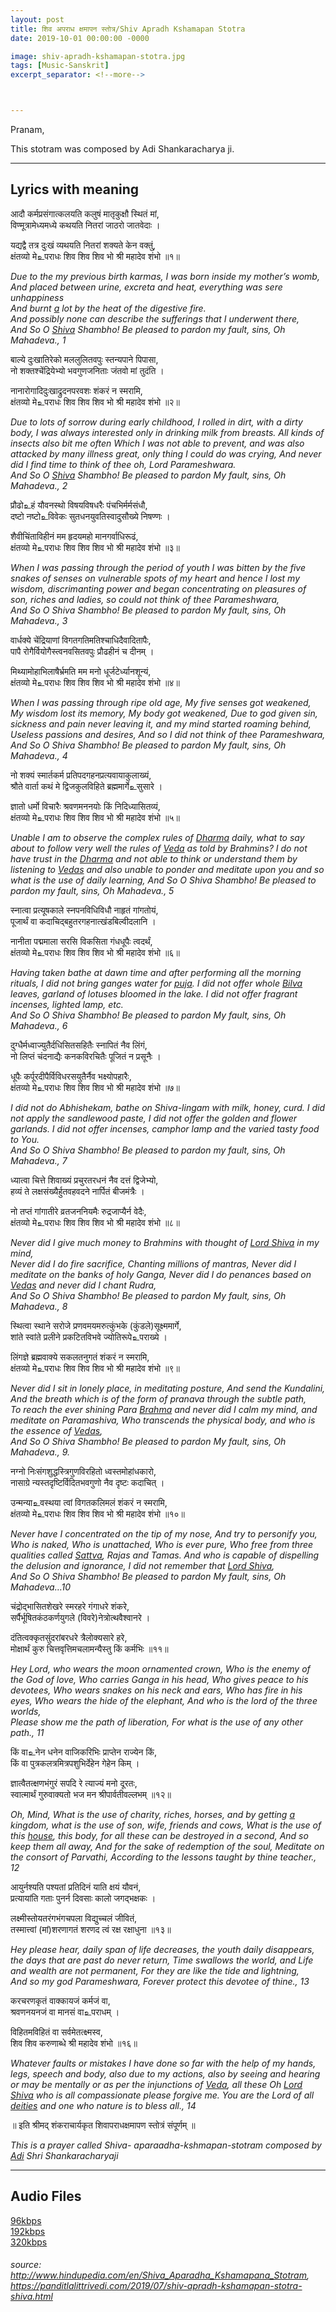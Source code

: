 ```yaml
---
layout: post
title: शिव अपराध क्षमापन स्तोत्र/Shiv Apradh Kshamapan Stotra 
date: 2019-10-01 00:00:00 -0000

image: shiv-apradh-kshamapan-stotra.jpg
tags: [Music-Sanskrit]
excerpt_separator: <!--more-->



---
```

<!--more-->
<p>Pranam,</p>
<p>This stotram was composed by Adi Shankaracharya ji.</p>
<hr>
<!--more-->

<h2 id="lyrics-with-meaning">Lyrics with meaning</h2>
<p>आदौ कर्मप्रसंगात्कलयति कलुषं मातृकुक्षौ स्थितं मां,<br>
विण्मूत्रामेध्यमध्ये कथयति नितरां जाठरो जातवेदाः ।</p>
<p>यद्यद्वै तत्र दुःखं व्यथयति नितरां शक्यते केन वक्तुं,<br>
क्षंतव्यो मे‌உपराधः शिव शिव शिव भो श्री महादेव शंभो ॥१॥</p>
<p><em>Due to the my previous birth karmas, I was born inside my mother’s womb,<br>
And placed between urine, excreta and heat, everything was sere unhappiness<br>
And burnt  <a href="http://www.hindupedia.com/en/A" title="A">a</a>  lot by the heat of the digestive fire.<br>
And possibly none can describe the sufferings that I underwent there,<br>
And So O  <a href="http://www.hindupedia.com/en/Shiva" title="Shiva">Shiva</a>  Shambho! Be pleased to pardon my fault, sins, Oh Mahadeva., 1</em></p>
<p>बाल्ये दुःखातिरेको मललुलितवपुः स्तन्यपाने पिपासा,<br>
नो शक्तश्चेंद्रियेभ्यो भवगुणजनिताः जंतवो मां तुदंति ।</p>
<p>नानारोगादिदुःखाद्रुदनपरवशः शंकरं न स्मरामि,<br>
क्षंतव्यो मे‌உपराधः शिव शिव शिव भो श्री महादेव शंभो ॥२॥</p>
<p><em>Due to lots of sorrow during early childhood, I rolled in dirt, with a dirty body, I was always interested only in drinking milk from breasts. All kinds of insects also bit me often Which I was not able to prevent, and was also attacked by many illness great, only thing I could do was crying, And never did I find time to think of thee oh, Lord Parameshwara.<br>
And So O  <a href="http://www.hindupedia.com/en/Shiva" title="Shiva">Shiva</a>  Shambho! Be pleased to pardon My fault, sins, Oh Mahadeva., 2</em></p>
<p>प्रौढो‌உहं यौवनस्थो विषयविषधरैः पंचभिर्मर्मसंधौ,<br>
दष्टो नष्टो‌உविवेकः सुतधनयुवतिस्वादुसौख्ये निषण्णः ।</p>
<p>शैवीचिंताविहीनं मम हृदयमहो मानगर्वाधिरूढं,<br>
क्षंतव्यो मे‌உपराधः शिव शिव शिव भो श्री महादेव शंभो ॥३॥</p>
<p><em>When I was passing through the period of youth I was bitten by the five snakes of senses on vulnerable spots of my heart and hence I lost my wisdom, discrimanting power and began concentrating on pleasures of son, riches and ladies, so could not think of thee Parameshwara,<br>
And So O Shiva Shambho! Be pleased to pardon My fault, sins, Oh Mahadeva., 3</em></p>
<p>वार्धक्ये चेंद्रियाणां विगतगतिमतिश्चाधिदैवादितापैः,<br>
पापै रोगैर्वियोगैस्त्वनवसितवपुः प्रौढहीनं च दीनम् ।</p>
<p>मिथ्यामोहाभिलाषैर्भ्रमति मम मनो धूर्जटेर्ध्यानशून्यं,<br>
क्षंतव्यो मे‌உपराधः शिव शिव शिव भो श्री महादेव शंभो ॥४॥</p>
<p><em>When I was passing through ripe old age, My five senses got weakened,<br>
My wisdom lost its memory, My body got weakened, Due to god given sin, sickness and pain never leaving it, and my mind started roaming behind,<br>
Useless passions and desires, And so I did not think of thee Parameshwara,<br>
And So O Shiva Shambho! Be pleased to pardon My fault, sins, Oh Mahadeva., 4</em></p>
<p>नो शक्यं स्मार्तकर्म प्रतिपदगहनप्रत्यवायाकुलाख्यं,<br>
श्रौते वार्ता कथं मे द्विजकुलविहिते ब्रह्ममार्गे‌உसुसारे ।</p>
<p>ज्ञातो धर्मो विचारैः श्रवणमननयोः किं निदिध्यासितव्यं,<br>
क्षंतव्यो मे‌உपराधः शिव शिव शिव भो श्री महादेव शंभो ॥५॥</p>
<p><em>Unable I am to observe the complex rules of  <a href="http://www.hindupedia.com/en/Dharma" title="Dharma">Dharma</a>  daily, what to say about to follow very well the rules of  <a href="http://www.hindupedia.com/en/Veda" title="Veda">Veda</a>  as told by Brahmins? I do not have trust in the  <a href="http://www.hindupedia.com/en/Dharma" title="Dharma">Dharma</a>  and not able to think or understand them by listening to  <a href="http://www.hindupedia.com/en/Vedas" title="Vedas">Vedas</a>  and also unable to ponder and meditate upon you and so what is the use of daily learning, And So O Shiva Shambho! Be pleased to pardon my fault, sins, Oh Mahadeva., 5</em></p>
<p>स्नात्वा प्रत्यूषकाले स्नपनविधिविधौ नाहृतं गांगतोयं,<br>
पूजार्थं वा कदाचिद्बहुतरगहनात्खंडबिल्वीदलानि ।</p>
<p>नानीता पद्ममाला सरसि विकसिता गंधधूपैः त्वदर्थं,<br>
क्षंतव्यो मे‌உपराधः शिव शिव शिव भो श्री महादेव शंभो ॥६॥</p>
<p><em>Having taken bathe at dawn time and after performing all the morning rituals, I did not bring ganges water for  <a href="http://www.hindupedia.com/en/Puja" title="Puja">puja</a>. I did not offer whole  <a href="http://www.hindupedia.com/en/Bilva" title="Bilva">Bilva</a>  leaves, garland of lotuses bloomed in the lake. I did not offer fragrant incenses, lighted lamp, etc.<br>
And So O Shiva Shambho! Be pleased to pardon My fault, sins, Oh Mahadeva., 6</em></p>
<p>दुग्धैर्मध्वाज्युतैर्दधिसितसहितैः स्नापितं नैव लिंगं,<br>
नो लिप्तं चंदनाद्यैः कनकविरचितैः पूजितं न प्रसूनैः ।</p>
<p>धूपैः कर्पूरदीपैर्विविधरसयुतैर्नैव भक्ष्योपहारैः,<br>
क्षंतव्यो मे‌உपराधः शिव शिव शिव भो श्री महादेव शंभो ॥७॥</p>
<p><em>I did not do Abhishekam, bathe on Shiva-lingam with milk, honey, curd. I did not apply the sandlewood paste, I did not offer the golden and flower garlands. I did not offer incenses, camphor lamp and the varied tasty food to You.<br>
And So O Shiva Shambho! Be pleased to pardon my fault, sins, Oh Mahadeva., 7</em></p>
<p>ध्यात्वा चित्ते शिवाख्यं प्रचुरतरधनं नैव दत्तं द्विजेभ्यो,<br>
हव्यं ते लक्षसंख्यैर्हुतवहवदने नार्पितं बीजमंत्रैः ।</p>
<p>नो तप्तं गांगातीरे व्रतजननियमैः रुद्रजाप्यैर्न वेदैः,<br>
क्षंतव्यो मे‌உपराधः शिव शिव शिव भो श्री महादेव शंभो ॥८॥</p>
<p><em>Never did I give much money to Brahmins with thought of  <a href="http://www.hindupedia.com/en/Lord_Shiva" title="Lord Shiva">Lord Shiva</a>  in my mind,<br>
Never did I do fire sacrifice, Chanting millions of mantras, Never did I meditate on the banks of holy Ganga, Never did I do penances based on  <a href="http://www.hindupedia.com/en/Vedas" title="Vedas">Vedas</a>  and never did I chant Rudra,<br>
And So O Shiva Shambho! Be pleased to pardon My fault, sins, Oh Mahadeva., 8</em></p>
<p>स्थित्वा स्थाने सरोजे प्रणवमयमरुत्कुंभके (कुंडले)सूक्ष्ममार्गे,<br>
शांते स्वांते प्रलीने प्रकटितविभवे ज्योतिरूपे‌உपराख्ये ।</p>
<p>लिंगज्ञे ब्रह्मवाक्ये सकलतनुगतं शंकरं न स्मरामि,<br>
क्षंतव्यो मे‌உपराधः शिव शिव शिव भो श्री महादेव शंभो ॥९॥</p>
<p><em>Never did I sit in lonely place, in meditating posture, And send the Kundalini,<br>
And the breath which is of the form of pranava through the subtle path,<br>
To reach the ever shining Para  <a href="http://www.hindupedia.com/en/Brahma" title="Brahma">Brahma</a>  and never did I calm my mind, and meditate on Paramashiva, Who transcends the physical body, and who is the essence of  <a href="http://www.hindupedia.com/en/Vedas" title="Vedas">Vedas</a>,<br>
And So O Shiva Shambho! Be pleased to pardon My fault, sins, Oh Mahadeva., 9.</em></p>
<p>नग्नो निःसंगशुद्धस्त्रिगुणविरहितो ध्वस्तमोहांधकारो,<br>
नासाग्रे न्यस्तदृष्टिर्विदितभवगुणो नैव दृष्टः कदाचित् ।</p>
<p>उन्मन्या‌உवस्थया त्वां विगतकलिमलं शंकरं न स्मरामि,<br>
क्षंतव्यो मे‌உपराधः शिव शिव शिव भो श्री महादेव शंभो ॥१०॥</p>
<p><em>Never have I concentrated on the tip of my nose, And try to personify you,<br>
Who is naked, Who is unattached, Who is ever pure, Who free from three qualities called  <a href="http://www.hindupedia.com/en/Sattva" title="Sattva">Sattva</a>, Rajas and Tamas. And who is capable of dispelling the delusion and ignorance, I did not remember that  <a href="http://www.hindupedia.com/en/Lord_Shiva" title="Lord Shiva">Lord Shiva</a>,<br>
And So O Shiva Shambho! Be pleased to pardon My fault, sins, Oh Mahadeva…10</em></p>
<p>चंद्रोद्भासितशेखरे स्मरहरे गंगाधरे शंकरे,<br>
सर्पैर्भूषितकंठकर्णयुगले (विवरे)नेत्रोत्थवैश्वानरे ।</p>
<p>दंतित्वक्कृतसुंदरांबरधरे त्रैलोक्यसारे हरे,<br>
मोक्षार्थं कुरु चित्तवृत्तिमचलामन्यैस्तु किं कर्मभिः ॥११॥</p>
<p><em>Hey Lord, who wears the moon ornamented crown, Who is the enemy of the God of love, Who carries Ganga in his head, Who gives peace to his devotees, Who wears snakes on his neck and ears, Who has fire in his eyes, Who wears the hide of the elephant, And who is the lord of the three worlds,<br>
Please show me the path of liberation, For what is the use of any other path., 11</em></p>
<p>किं वा‌உनेन धनेन वाजिकरिभिः प्राप्तेन राज्येन किं,<br>
किं वा पुत्रकलत्रमित्रपशुभिर्देहेन गेहेन किम् ।</p>
<p>ज्ञात्वैतत्क्षणभंगुरं सपदि रे त्याज्यं मनो दूरतः,<br>
स्वात्मार्थं गुरुवाक्यतो भज मन श्रीपार्वतीवल्लभम् ॥१२॥</p>
<p><em>Oh, Mind, What is the use of charity, riches, horses, and by getting  <a href="http://www.hindupedia.com/en/A" title="A">a</a>  kingdom, what is the use of son, wife, friends and cows, What is the use of this  <a href="http://www.hindupedia.com/en/House" title="House">house</a>, this body, for all these can be destroyed in a second, And so keep them all away, And for the sake of redemption of the soul, Meditate on the consort of Parvathi, According to the lessons taught by thine teacher., 12</em></p>
<p>आयुर्नश्यति पश्यतां प्रतिदिनं याति क्षयं यौवनं,<br>
प्रत्यायांति गताः पुनर्न दिवसाः कालो जगद्भक्षकः ।</p>
<p>लक्ष्मीस्तोयतरंगभंगचपला विद्युच्चलं जीवितं,<br>
तस्मात्त्वां (मां)शरणागतं शरणद त्वं रक्ष रक्षाधुना ॥१३॥</p>
<p><em>Hey please hear, daily span of life decreases, the youth daily disappears, the days that are past do never return, Time swallows the world, and Life and wealth are not permanent, For they are like the tide and lightning,<br>
And so my god Parameshwara, Forever protect this devotee of thine., 13</em></p>
<p>करचरणकृतं वाक्कायजं कर्मजं वा,<br>
श्रवणनयनजं वा मानसं वा‌உपराधम् ।</p>
<p>विहितमविहितं वा सर्वमेतत्क्ष्मस्व,<br>
शिव शिव करुणाब्धे श्री महादेव शंभो ॥१६॥</p>
<p><em>Whatever faults or mistakes I have done so far with the help of my hands, legs, speech and body, also due to my actions, also by seeing and hearing or may be mentally or as per the injunctions of  <a href="http://www.hindupedia.com/en/Veda" title="Veda">Veda</a>, all these Oh  <a href="http://www.hindupedia.com/en/Lord_Shiva" title="Lord Shiva">Lord Shiva</a>  who is all compassionate please forgive me. You are the Lord of all  <a href="http://www.hindupedia.com/en/Deities" title="Deities">deities</a>  and one who nature is to bless all., 14</em></p>
<p>॥ इति श्रीमद् शंकराचार्यकृत शिवापराधक्षमापण स्तोत्रं संपूर्णम् ॥</p>
<p><em>This is a prayer called Shiva- aparaadha-kshmapan-stotram composed by  <a href="http://www.hindupedia.com/en/Adi" title="Adi">Adi</a>  Shri Shankaracharyaji</em></p>
<hr>
<h2 id="audio-files">Audio Files</h2>
<p><a href="https://drive.google.com/file/d/1RqYaiAKB72IK-EWw1keqkGgRw5HY8Pzj/view?usp=sharing">96kbps</a><br>
<a href="https://drive.google.com/file/d/1tLDPeVizE6J_GvLEatVN8CJnkxapbgb5/view?usp=sharing">192kbps</a><br>
<a href="https://drive.google.com/file/d/1bCWag0KzgSqlEperl-y71X57ncNCGA_1/view?usp=sharing">320kbps</a></p>
<h6 id="source-httpwww.hindupedia.comenshiva_aparadha_kshamapana_stotram-httpspanditlalittrivedi.com201907shiv-apradh-kshamapan-stotra-shiva.html">source: <a href="http://www.hindupedia.com/en/Shiva_Aparadha_Kshamapana_Stotram">http://www.hindupedia.com/en/Shiva_Aparadha_Kshamapana_Stotram</a>, <a href="https://panditlalittrivedi.com/2019/07/shiv-apradh-kshamapan-stotra-shiva.html">https://panditlalittrivedi.com/2019/07/shiv-apradh-kshamapan-stotra-shiva.html</a></h6>

